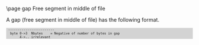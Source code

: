 \page gap Free segment in middle of file

  A gap (free segment in middle of file) has the following format.

<div style="background-color: lightgrey; font-size: 0.9vw;"><pre>
 ------------------------
  byte 0->3  Nbytes    = Negative of number of bytes in gap
       4->.. irrelevant
</pre></div>
